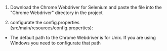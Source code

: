 1. Download the Chrome Webdriver for Selenium and paste the file into the "Chrome Webdriver" directory in the project

2. configurate the config.properties (src/main/resources/config.properties):
- The default path to the Chrome Webdriver is for Unix. If you are using Windows you need to configurate that path
